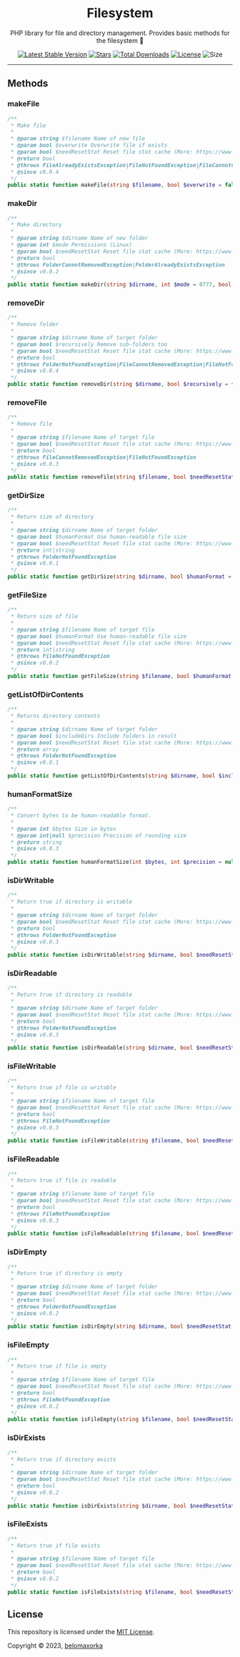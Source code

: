 <h1 align="center">Filesystem</h1>
<p align="center">PHP library for file and directory management. Provides basic methods for the filesystem 📁</p>

<p align="center">
	<a href="https://packagist.org/packages/belomaxorka/file-system"><img src="https://img.shields.io/packagist/v/belomaxorka/file-system" alt="Latest Stable Version"></a>
  <a href="https://packagist.org/packages/torrentpier/torrentpier"><img src="https://img.shields.io/packagist/stars/belomaxorka/file-system" alt="Stars"></a>
	<a href="https://packagist.org/packages/belomaxorka/file-system/stats"><img src="https://img.shields.io/packagist/dt/belomaxorka/file-system" alt="Total Downloads"></a>
	<a href="https://choosealicense.com/licenses/mit/"><img src="https://img.shields.io/github/license/belomaxorka/file-system" alt="License"></a>
  <img src="https://img.shields.io/github/repo-size/belomaxorka/file-system" alt="Size">
</p>

<hr>

## Methods

### makeFile

```php
/**
 * Make file
 *
 * @param string $filename Name of new file
 * @param bool $overwrite Overwrite file if exists
 * @param bool $needResetStat Reset file stat cache (More: https://www.php.net/manual/en/function.clearstatcache.php)
 * @return bool
 * @throws FileAlreadyExistsException|FileNotFoundException|FileCannotCreatedException|FileCannotRemovedException
 * @since v0.0.4
 */
public static function makeFile(string $filename, bool $overwrite = false, bool $needResetStat = true): bool
```

### makeDir

```php
/**
 * Make directory
 *
 * @param string $dirname Name of new folder
 * @param int $mode Permissions (Linux)
 * @param bool $needResetStat Reset file stat cache (More: https://www.php.net/manual/en/function.clearstatcache.php)
 * @return bool
 * @throws FolderCannotRemovedException|FolderAlreadyExistsException
 * @since v0.0.2
 */
public static function makeDir(string $dirname, int $mode = 0777, bool $needResetStat = true): bool
```

### removeDir

```php
/**
 * Remove folder
 *
 * @param string $dirname Name of target folder
 * @param bool $recursively Remove sub-folders too
 * @param bool $needResetStat Reset file stat cache (More: https://www.php.net/manual/en/function.clearstatcache.php)
 * @return bool
 * @throws FolderNotFoundException|FileCannotRemovedException|FileNotFoundException|FolderCannotRemovedException
 * @since v0.0.4
 */
public static function removeDir(string $dirname, bool $recursively = false, bool $needResetStat = true): bool
```

### removeFile

```php
/**
 * Remove file
 *
 * @param string $filename Name of target file
 * @param bool $needResetStat Reset file stat cache (More: https://www.php.net/manual/en/function.clearstatcache.php)
 * @return bool
 * @throws FileCannotRemovedException|FileNotFoundException
 * @since v0.0.3
 */
public static function removeFile(string $filename, bool $needResetStat = true): bool
```

### getDirSize

```php
/**
 * Return size of directory
 *
 * @param string $dirname Name of target folder
 * @param bool $humanFormat Use human-readable file size
 * @param bool $needResetStat Reset file stat cache (More: https://www.php.net/manual/en/function.clearstatcache.php)
 * @return int|string
 * @throws FolderNotFoundException
 * @since v0.0.1
 */
public static function getDirSize(string $dirname, bool $humanFormat = false, bool $needResetStat = true): int|string
```

### getFileSize

```php
/**
 * Return size of file
 *
 * @param string $filename Name of target file
 * @param bool $humanFormat Use human-readable file size
 * @param bool $needResetStat Reset file stat cache (More: https://www.php.net/manual/en/function.clearstatcache.php)
 * @return int|string
 * @throws FileNotFoundException
 * @since v0.0.2
 */
public static function getFileSize(string $filename, bool $humanFormat = false, bool $needResetStat = true): int|string
```

### getListOfDirContents

```php
/**
 * Returns directory contents
 *
 * @param string $dirname Name of target folder
 * @param bool $includeDirs Include folders in result
 * @param bool $needResetStat Reset file stat cache (More: https://www.php.net/manual/en/function.clearstatcache.php)
 * @return array
 * @throws FolderNotFoundException
 * @since v0.0.1
 */
public static function getListOfDirContents(string $dirname, bool $includeDirs = false, bool $needResetStat = true): array
```

### humanFormatSize

```php
/**
 * Convert bytes to be human-readable format.
 *
 * @param int $bytes Size in bytes
 * @param int|null $precision Precision of rounding size
 * @return string
 * @since v0.0.3
 */
public static function humanFormatSize(int $bytes, int $precision = null): string
```

### isDirWritable

```php
/**
 * Return true if directory is writable
 *
 * @param string $dirname Name of target folder
 * @param bool $needResetStat Reset file stat cache (More: https://www.php.net/manual/en/function.clearstatcache.php)
 * @return bool
 * @throws FolderNotFoundException
 * @since v0.0.3
 */
public static function isDirWritable(string $dirname, bool $needResetStat = true): bool
```

### isDirReadable

```php
/**
 * Return true if directory is readable
 *
 * @param string $dirname Name of target folder
 * @param bool $needResetStat Reset file stat cache (More: https://www.php.net/manual/en/function.clearstatcache.php)
 * @return bool
 * @throws FolderNotFoundException
 * @since v0.0.3
 */
public static function isDirReadable(string $dirname, bool $needResetStat = true): bool
```

### isFileWritable

```php
/**
 * Return true if file is writable
 *
 * @param string $filename Name of target file
 * @param bool $needResetStat Reset file stat cache (More: https://www.php.net/manual/en/function.clearstatcache.php)
 * @return bool
 * @throws FileNotFoundException
 * @since v0.0.3
 */
public static function isFileWritable(string $filename, bool $needResetStat = true): bool
```

### isFileReadable

```php
/**
 * Return true if file is readable
 *
 * @param string $filename Name of target file
 * @param bool $needResetStat Reset file stat cache (More: https://www.php.net/manual/en/function.clearstatcache.php)
 * @return bool
 * @throws FileNotFoundException
 * @since v0.0.3
 */
public static function isFileReadable(string $filename, bool $needResetStat = true): bool
```

### isDirEmpty

```php
/**
 * Return true if directory is empty
 *
 * @param string $dirname Name of target folder
 * @param bool $needResetStat Reset file stat cache (More: https://www.php.net/manual/en/function.clearstatcache.php)
 * @return bool
 * @throws FolderNotFoundException
 * @since v0.0.2
 */
public static function isDirEmpty(string $dirname, bool $needResetStat = true): bool
```

### isFileEmpty

```php
/**
 * Return true if file is empty
 *
 * @param string $filename Name of target file
 * @param bool $needResetStat Reset file stat cache (More: https://www.php.net/manual/en/function.clearstatcache.php)
 * @return bool
 * @throws FileNotFoundException
 * @since v0.0.2
 */
public static function isFileEmpty(string $filename, bool $needResetStat = true): bool
```

### isDirExists

```php
/**
 * Return true if directory exists
 *
 * @param string $dirname Name of target folder
 * @param bool $needResetStat Reset file stat cache (More: https://www.php.net/manual/en/function.clearstatcache.php)
 * @return bool
 * @since v0.0.2
 */
public static function isDirExists(string $dirname, bool $needResetStat = true): bool
```

### isFileExists

```php
/**
 * Return true if file exists
 *
 * @param string $filename Name of target file
 * @param bool $needResetStat Reset file stat cache (More: https://www.php.net/manual/en/function.clearstatcache.php)
 * @return bool
 * @since v0.0.2
 */
public static function isFileExists(string $filename, bool $needResetStat = true): bool
```

## License

This repository is licensed under the [MIT License](LICENSE).

Copyright © 2023, [belomaxorka](https://github.com/belomaxorka)
